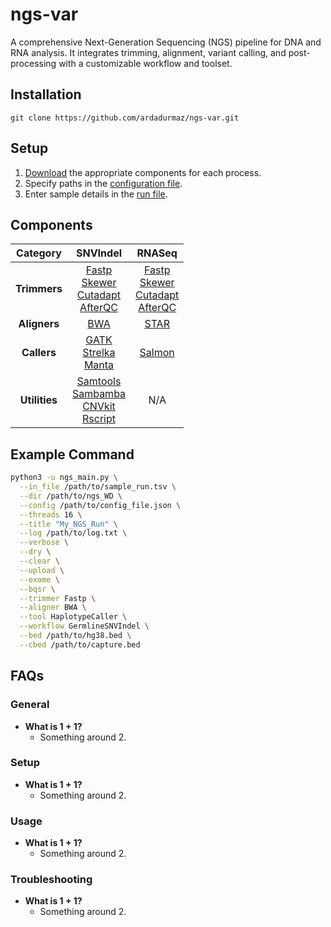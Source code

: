 # ngs-var

A comprehensive Next-Generation Sequencing (NGS) pipeline for DNA and RNA analysis. It integrates trimming, alignment, variant calling, and post-processing with a customizable workflow and toolset.

## Installation 

    git clone https://github.com/ardadurmaz/ngs-var.git

## Setup

1. [Download](#components) the appropriate components for each process.
2. Specify paths in the [configuration file](ngs.config).
3. Enter sample details in the [run file](sample_run.tsv).

## Components

| **Category**  | **SNVIndel** | **RNASeq** |
|:-------------:|:------------:|:----------:|
| **Trimmers**  | [Fastp](https://github.com/OpenGene/fastp)<br>[Skewer](https://github.com/relipmoc/skewer)<br>[Cutadapt](https://github.com/marcelm/cutadapt)<br>[AfterQC](https://github.com/OpenGene/AfterQC) | [Fastp](https://github.com/OpenGene/fastp)<br>[Skewer](https://github.com/relipmoc/skewer)<br>[Cutadapt](https://github.com/marcelm/cutadapt)<br>[AfterQC](https://github.com/OpenGene/AfterQC) |
| **Aligners**  | [BWA](https://github.com/lh3/bwa) | [STAR](https://github.com/alexdobin/STAR) |
| **Callers**   | [GATK](https://github.com/broadinstitute/gatk)<br>[Strelka](https://github.com/Illumina/strelka)<br>[Manta](https://github.com/Illumina/manta) | [Salmon](https://github.com/COMBINE-lab/salmon) |
| **Utilities** | [Samtools](https://github.com/samtools/samtools)<br>[Sambamba](https://github.com/biod/sambamba)<br>[CNVkit](https://github.com/etal/cnvkit)<br>[Rscript](https://cran.r-project.org/bin/windows/base/) | N/A |

## Example Command

```bash
python3 -u ngs_main.py \
  --in_file /path/to/sample_run.tsv \
  --dir /path/to/ngs_WD \
  --config /path/to/config_file.json \
  --threads 16 \
  --title "My_NGS_Run" \
  --log /path/to/log.txt \
  --verbose \
  --dry \
  --clear \
  --upload \
  --exome \
  --bqsr \
  --trimmer Fastp \
  --aligner BWA \
  --tool HaplotypeCaller \
  --workflow GermlineSNVIndel \
  --bed /path/to/hg38.bed \
  --cbed /path/to/capture.bed
```
    
## FAQs

### General

- **What is 1 + 1?**  
    - Something around 2.

### Setup

- **What is 1 + 1?**  
    - Something around 2.

### Usage

- **What is 1 + 1?**  
    - Something around 2.

### Troubleshooting

- **What is 1 + 1?**  
    - Something around 2.
